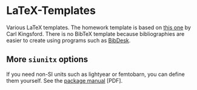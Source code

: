 LaTeX-Templates
===============
Various LaTeX templates. The homework template is based on
[this one](http://www.cs.cmu.edu/~ckingsf/class/02-714/hw-template.tex) by Carl
Kingsford. There is no BibTeX template because bibliographies are easier to
create using programs such as [BibDesk](http://bibdesk.sourceforge.net).

## More `siunitx` options

If you need non-SI units such as lightyear or femtobarn, you can define them
yourself. See the
[package manual](http://ctan.cs.uu.nl/macros/latex/contrib/siunitx/siunitx.pdf)
[PDF].
